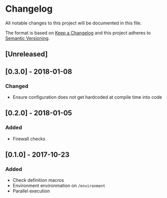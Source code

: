 # Changelog
All notable changes to this project will be documented in this file.

The format is based on [Keep a Changelog](http://keepachangelog.com/en/1.0.0/)
and this project adheres to [Semantic Versioning](http://semver.org/spec/v2.0.0.html).

## [Unreleased]

## [0.3.0] - 2018-01-08
### Changed
- Ensure configuration does not get hardcoded at compile time into code

## [0.2.0] - 2018-01-05

### Added
- Firewall checks

## [0.1.0] - 2017-10-23
### Added
- Check definition macros
- Environment environmation on `/environment`
- Parallel execution
